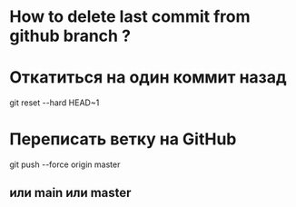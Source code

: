 # How to delete last commit from github branch ?

# Откатиться на один коммит назад
git reset --hard HEAD~1

# Переписать ветку на GitHub
git push --force origin master

## или main или master
